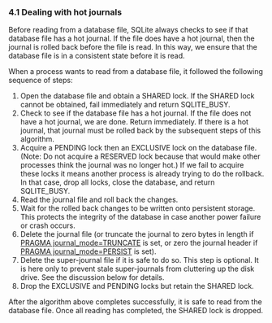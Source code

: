 ### 4\.1 Dealing with hot journals



Before reading from a database file, SQLite always checks to see if that
database file has a hot journal. If the file does have a hot journal, then
the journal is rolled back before the file is read. In this way, we ensure
that the database file is in a consistent state before it is read.



When a process wants to read from a database file, it followed
the following sequence of steps:



1. Open the database file and obtain a SHARED lock. If the SHARED lock
 cannot be obtained, fail immediately and return SQLITE\_BUSY.
2. Check to see if the database file has a hot journal. If the file
 does not have a hot journal, we are done. Return immediately.
 If there is a hot journal, that journal must be rolled back by
 the subsequent steps of this algorithm.
3. Acquire a PENDING lock then an EXCLUSIVE lock on the database file.
 (Note: Do not acquire a RESERVED lock because that would make
 other processes think the journal was no longer hot.) If we
 fail to acquire these locks it means another process
 is already trying to do the rollback. In that case,
 drop all locks, close the database, and return SQLITE\_BUSY.
4. Read the journal file and roll back the changes.
5. Wait for the rolled back changes to be written onto 
 persistent storage. This protects the integrity of the database
 in case another power failure or crash occurs.
6. Delete the journal file (or truncate the journal to zero bytes in
 length if [PRAGMA journal\_mode\=TRUNCATE](pragma.html#pragma_journal_mode) is
 set, or zero the journal header if
 [PRAGMA journal\_mode\=PERSIST](pragma.html#pragma_journal_mode) is set).
7. Delete the super\-journal file if it is safe to do so.
 This step is optional. It is here only to prevent stale
 super\-journals from cluttering up the disk drive.
 See the discussion below for details.
8. Drop the EXCLUSIVE and PENDING locks but retain the SHARED lock.


After the algorithm above completes successfully, it is safe to 
read from the database file. Once all reading has completed, the
SHARED lock is dropped.



